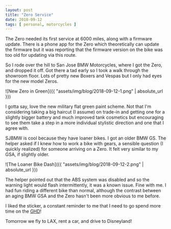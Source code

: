 ```yaml
---
layout: post
title: "Zero Service"
date: 2018-09-12
tags: [ personal, motorcycles ]
---
```


The Zero needed its first service at 6000 miles, along with a firmware update.
There is a phone app for the Zero which theoretically can update the firmware
but it was reporting that the firmware version on the bike was too old for
updating via this route.

So I rode over the hill to San Jose BMW Motorcycles, where I got the Zero, and
dropped it off. Got there a tad early so I took a walk through the showroom
floor. Lots of pretty new Boxers and Vespas but I only had eyes for the new
model Zeros.

![New Zero in Green]({{ "assets/img/blog/2018-09-12-1.png" | absolute_url }})

I gotta say, love the new military flat green paint scheme. Not that I'm
considering taking a big haircut (I assume) on trade-in and getting one for
a slightly bigger battery and much improved tank cosmetics but encouraging
to see them take a step in a more individual stylistic direction and one that
I agree with.

SJBMW is cool because they have loaner bikes. I got an older BMW GS. The helper
asked if I knew how to work a bike with gears, a sensible question (I quickly
realized) for someone arriving on a Zero. It felt very similar to my GSA, if
slightly older.

![The Loaner Bike Dash]({{ "assets/img/blog/2018-09-12-2.png" | absolute_url }})

The helper pointed out that the ABS system was disabled and so the warning light
would flash intermittently, it was a known issue. Fine with me. I had fun riding
a different bike than normal, although the contrast between an aging BMW GSA
and the Zero hasn't been more obvious to me before.

I liked the sticker, a constant reminder to me that I need to go spend more time
on the [GHD](https://www.roguefitness.com/rogue-gh-1-ghd)!

Tomorrow we fly to LAX, rent a car, and drive to Disneyland!

